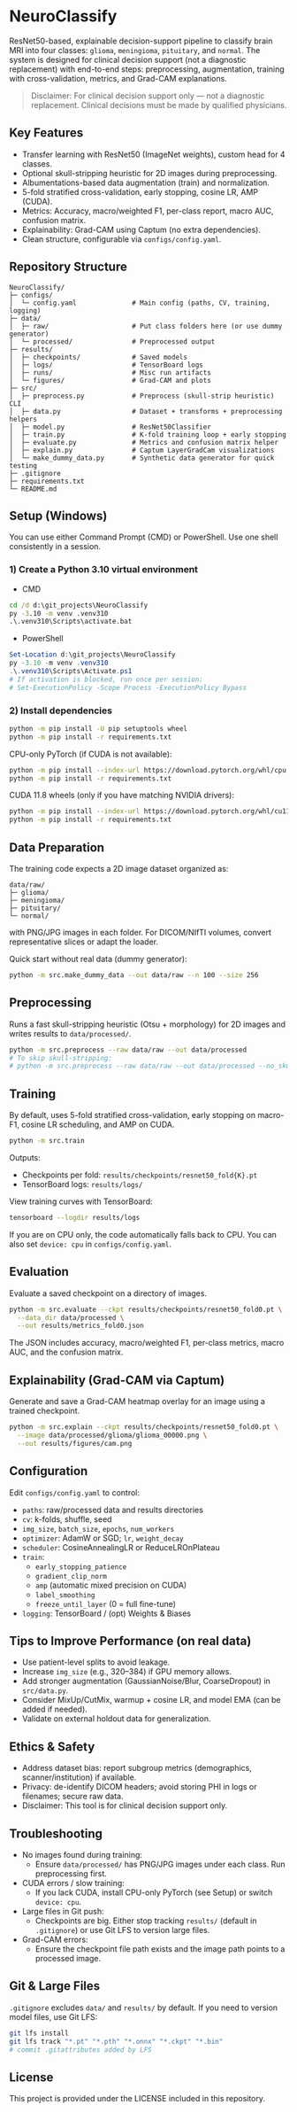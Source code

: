 # NeuroClassify

ResNet50-based, explainable decision-support pipeline to classify brain MRI into four classes: `glioma`, `meningioma`, `pituitary`, and `normal`. The system is designed for clinical decision support (not a diagnostic replacement) with end-to-end steps: preprocessing, augmentation, training with cross-validation, metrics, and Grad-CAM explanations.

> Disclaimer: For clinical decision support only — not a diagnostic replacement. Clinical decisions must be made by qualified physicians.

## Key Features
- Transfer learning with ResNet50 (ImageNet weights), custom head for 4 classes.
- Optional skull-stripping heuristic for 2D images during preprocessing.
- Albumentations-based data augmentation (train) and normalization.
- 5-fold stratified cross-validation, early stopping, cosine LR, AMP (CUDA).
- Metrics: Accuracy, macro/weighted F1, per-class report, macro AUC, confusion matrix.
- Explainability: Grad-CAM using Captum (no extra dependencies).
- Clean structure, configurable via `configs/config.yaml`.

## Repository Structure
```
NeuroClassify/
├─ configs/
│  └─ config.yaml              # Main config (paths, CV, training, logging)
├─ data/
│  ├─ raw/                     # Put class folders here (or use dummy generator)
│  └─ processed/               # Preprocessed output
├─ results/
│  ├─ checkpoints/             # Saved models
│  ├─ logs/                    # TensorBoard logs
│  ├─ runs/                    # Misc run artifacts
│  └─ figures/                 # Grad-CAM and plots
├─ src/
│  ├─ preprocess.py            # Preprocess (skull-strip heuristic) CLI
│  ├─ data.py                  # Dataset + transforms + preprocessing helpers
│  ├─ model.py                 # ResNet50Classifier
│  ├─ train.py                 # K-fold training loop + early stopping
│  ├─ evaluate.py              # Metrics and confusion matrix helper
│  ├─ explain.py               # Captum LayerGradCam visualizations
│  └─ make_dummy_data.py       # Synthetic data generator for quick testing
├─ .gitignore
├─ requirements.txt
└─ README.md
```

## Setup (Windows)
You can use either Command Prompt (CMD) or PowerShell. Use one shell consistently in a session.

### 1) Create a Python 3.10 virtual environment
- CMD
```cmd
cd /d d:\git_projects\NeuroClassify
py -3.10 -m venv .venv310
.\.venv310\Scripts\activate.bat
```
- PowerShell
```powershell
Set-Location d:\git_projects\NeuroClassify
py -3.10 -m venv .venv310
.\.venv310\Scripts\Activate.ps1
# If activation is blocked, run once per session:
# Set-ExecutionPolicy -Scope Process -ExecutionPolicy Bypass
```

### 2) Install dependencies
```bash
python -m pip install -U pip setuptools wheel
python -m pip install -r requirements.txt
```

CPU-only PyTorch (if CUDA is not available):
```bash
python -m pip install --index-url https://download.pytorch.org/whl/cpu torch torchvision torchaudio
python -m pip install -r requirements.txt
```

CUDA 11.8 wheels (only if you have matching NVIDIA drivers):
```bash
python -m pip install --index-url https://download.pytorch.org/whl/cu118 torch torchvision torchaudio
python -m pip install -r requirements.txt
```

## Data Preparation
The training code expects a 2D image dataset organized as:
```
data/raw/
├─ glioma/
├─ meningioma/
├─ pituitary/
└─ normal/
```
with PNG/JPG images in each folder. For DICOM/NIfTI volumes, convert representative slices or adapt the loader.

Quick start without real data (dummy generator):
```bash
python -m src.make_dummy_data --out data/raw --n 100 --size 256
```

## Preprocessing
Runs a fast skull-stripping heuristic (Otsu + morphology) for 2D images and writes results to `data/processed/`.
```bash
python -m src.preprocess --raw data/raw --out data/processed
# To skip skull-stripping:
# python -m src.preprocess --raw data/raw --out data/processed --no_skull_strip
```

## Training
By default, uses 5-fold stratified cross-validation, early stopping on macro-F1, cosine LR scheduling, and AMP on CUDA.
```bash
python -m src.train
```
Outputs:
- Checkpoints per fold: `results/checkpoints/resnet50_fold{K}.pt`
- TensorBoard logs: `results/logs/`

View training curves with TensorBoard:
```bash
tensorboard --logdir results/logs
```

If you are on CPU only, the code automatically falls back to CPU. You can also set `device: cpu` in `configs/config.yaml`.

## Evaluation
Evaluate a saved checkpoint on a directory of images.
```bash
python -m src.evaluate --ckpt results/checkpoints/resnet50_fold0.pt \
  --data_dir data/processed \
  --out results/metrics_fold0.json
```
The JSON includes accuracy, macro/weighted F1, per-class metrics, macro AUC, and the confusion matrix.

## Explainability (Grad-CAM via Captum)
Generate and save a Grad-CAM heatmap overlay for an image using a trained checkpoint.
```bash
python -m src.explain --ckpt results/checkpoints/resnet50_fold0.pt \
  --image data/processed/glioma/glioma_00000.png \
  --out results/figures/cam.png
```

## Configuration
Edit `configs/config.yaml` to control:
- `paths`: raw/processed data and results directories
- `cv`: k-folds, shuffle, seed
- `img_size`, `batch_size`, `epochs`, `num_workers`
- `optimizer`: AdamW or SGD; `lr`, `weight_decay`
- `scheduler`: CosineAnnealingLR or ReduceLROnPlateau
- `train`:
  - `early_stopping_patience`
  - `gradient_clip_norm`
  - `amp` (automatic mixed precision on CUDA)
  - `label_smoothing`
  - `freeze_until_layer` (0 = full fine-tune)
- `logging`: TensorBoard / (opt) Weights & Biases

## Tips to Improve Performance (on real data)
- Use patient-level splits to avoid leakage.
- Increase `img_size` (e.g., 320–384) if GPU memory allows.
- Add stronger augmentation (GaussianNoise/Blur, CoarseDropout) in `src/data.py`.
- Consider MixUp/CutMix, warmup + cosine LR, and model EMA (can be added if needed).
- Validate on external holdout data for generalization.

## Ethics & Safety
- Address dataset bias: report subgroup metrics (demographics, scanner/institution) if available.
- Privacy: de-identify DICOM headers; avoid storing PHI in logs or filenames; secure raw data.
- Disclaimer: This tool is for clinical decision support only.

## Troubleshooting
- No images found during training:
  - Ensure `data/processed/` has PNG/JPG images under each class. Run preprocessing first.
- CUDA errors / slow training:
  - If you lack CUDA, install CPU-only PyTorch (see Setup) or switch `device: cpu`.
- Large files in Git push:
  - Checkpoints are big. Either stop tracking `results/` (default in `.gitignore`) or use Git LFS to version large files.
- Grad-CAM errors:
  - Ensure the checkpoint file path exists and the image path points to a processed image.

## Git & Large Files
`.gitignore` excludes `data/` and `results/` by default. If you need to version model files, use Git LFS:
```bash
git lfs install
git lfs track "*.pt" "*.pth" "*.onnx" "*.ckpt" "*.bin"
# commit .gitattributes added by LFS
```

## License
This project is provided under the LICENSE included in this repository.
